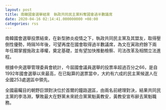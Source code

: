 ```yaml
---
layout: post
title: 南韓國會選舉結束　執政共同民主黨料奪國會過半數議席
date: 2020-04-16 02:14:41.000000000 +08:00
categories: rss
---
```


南韓國會選舉投票結束，在新型肺炎疫情之下，執政共同民主黨及其盟友，取得壓倒性優勢，時隔16年後，可望再度在國會取得過半數議席，為文在寅政府餘下兩年任期掌握施政主導權，奠定基礎，並有望加快推動檢察、司法改革及相關立法進程。

根據中央選舉管理委員會統計，今屆國會議員選舉的投票率超過百分之66，是自1992年國會選舉以來最高，在已點算的選票當中，大約有六成的民主黨候選人在全國253處選區中領先。

全國最矚目的朝野巨頭對決位於首爾的鐘路選區，由兩名前總理對決，結果共同民主黨的李洛淵，擊敗最大在野黨未來統合黨黨魁黃教安，黃教安宣布辭去黨魁職務。
